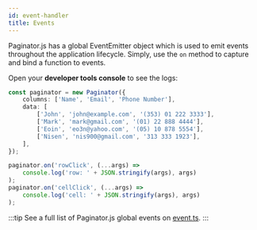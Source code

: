```yaml
---
id: event-handler
title: Events
---
```


Paginator.js has a global EventEmitter object which is used to emit events throughout the application lifecycle.
Simply, use the `on` method to capture and bind a function to events.

Open your **developer tools console** to see the logs:

```ts paginator
const paginator = new Paginator({
    columns: ['Name', 'Email', 'Phone Number'],
    data: [
        ['John', 'john@example.com', '(353) 01 222 3333'],
        ['Mark', 'mark@gmail.com', '(01) 22 888 4444'],
        ['Eoin', 'eo3n@yahoo.com', '(05) 10 878 5554'],
        ['Nisen', 'nis900@gmail.com', '313 333 1923'],
    ],
});

paginator.on('rowClick', (...args) =>
    console.log('row: ' + JSON.stringify(args), args)
);
paginator.on('cellClick', (...args) =>
    console.log('cell: ' + JSON.stringify(args), args)
);
```

:::tip
See a full list of Paginator.js global events on [event.ts](https://github.com/carry0987/Paginator-JS/blob/master/src/interface/events.ts).
:::
